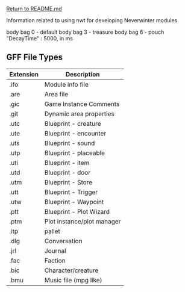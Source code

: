 [Return to README.md](README.md)

Information related to using nwt for developing Neverwinter modules.

body bag 0 - default
body bag 3 - treasure
body bag 6 - pouch
"DecayTime" : 5000, in ms



## GFF File Types
| Extension | Description                |
|-----------|----------------------------|
| .ifo      | Module info file           |
| .are      | Area file                  |
| .gic      | Game Instance Comments     |
| .git      | Dynamic area properties    |
| .utc      | Blueprint - creature       |
| .ute      | Blueprint - encounter      |
| .uts      | Blueprint - sound          |
| .utp      | Blueprint - placeable      |
| .uti      | Blueprint - item           |
| .utd      | Blueprint - door           |
| .utm      | Blueprint - Store          |
| .utt      | Blueprint - Trigger        |
| .utw      | Blueprint - Waypoint       |
| .ptt      | Blueprint - Plot Wizard    |
| .ptm      | Plot instance/plot manager |
| .itp      | pallet                     |
| .dlg      | Conversation               |
| .jrl      | Journal                    |
| .fac      | Faction                    |
| .bic      | Character/creature         |
| .bmu      | Music file (mpg like)      |
